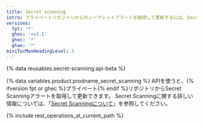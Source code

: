 ```yaml
---
title: Secret scanning
intro: プライベートリポジトリからのシークレットアラートを取得して更新するには、Secret Scanning APIが利用できます。
versions:
  fpt: '*'
  ghes: '>=3.1'
  ghec: '*'
  ghae: '*'
miniTocMaxHeadingLevel: 3
---
```


{% data reusables.secret-scanning.api-beta %}

{% data variables.product.prodname_secret_scanning %} APIを使うと、{% ifversion fpt or ghec %}プライベート{% endif %}リポジトリからSecret Scanningアラートを取得して更新できます。 Secret Scanningに関する詳しい情報については、「[Secret Scanningについて](/code-security/secret-security/about-secret-scanning)」を参照してください。

{% include rest_operations_at_current_path %}
